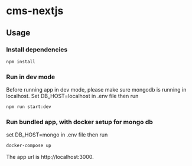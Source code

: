 # cms-nextjs
## Usage

### Install dependencies

```bash
npm install
```
### Run in dev mode
Before running app in dev mode, please make sure mongodb is running in localhost. Set DB_HOST=localhost in .env file then run

```bash
npm run start:dev
```

### Run bundled app, with docker setup for mongo db
set DB_HOST=mongo in .env file then run

```bash
docker-compose up
```

The app url is http://localhost:3000.
